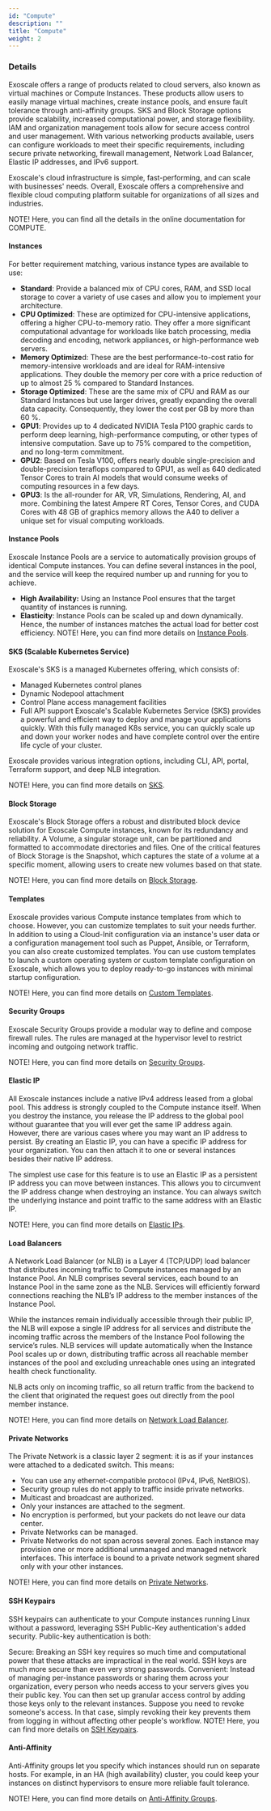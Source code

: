 ```yaml
---
id: "Compute"
description: ""
title: "Compute"
weight: 2
---
```



### **Details**
Exoscale offers a range of products related to cloud servers, also known as virtual machines or Compute Instances. These products allow users to easily manage virtual machines, create instance pools, and ensure fault tolerance through anti-affinity groups. SKS and Block Storage options provide scalability, increased computational power, and storage flexibility. IAM and organization management tools allow for secure access control and user management. With various networking products available, users can configure workloads to meet their specific requirements, including secure private networking, firewall management, Network Load Balancer, Elastic IP addresses, and IPv6 support.

Exoscale's cloud infrastructure is simple, fast-performing, and can scale with businesses' needs. Overall, Exoscale offers a comprehensive and flexible cloud computing platform suitable for organizations of all sizes and industries.

NOTE! Here, you can find all the details in the online documentation for COMPUTE.

#### **Instances**
For better requirement matching, various instance types are available to use:

- **Standard**: Provide a balanced mix of CPU cores, RAM, and SSD local storage to cover a variety of use cases and allow you to implement your architecture.
- **CPU Optimized**: These are optimized for CPU-intensive applications, offering a higher CPU-to-memory ratio. They offer a more significant computational advantage for workloads like batch processing, media decoding and encoding, network appliances, or high-performance web servers.
- **Memory Optimize**d: These are the best performance-to-cost ratio for memory-intensive workloads and are ideal for RAM-intensive applications. They double the memory per core with a price reduction of up to almost 25 % compared to Standard Instances.
- **Storage Optimized**: These are the same mix of CPU and RAM as our Standard Instances but use larger drives, greatly expanding the overall data capacity. Consequently, they lower the cost per GB by more than 60 %.
- **GPU1**: Provides up to 4 dedicated NVIDIA Tesla P100 graphic cards to perform deep learning, high-performance computing, or other types of intensive computation. Save up to 75% compared to the competition, and no long-term commitment.
- **GPU2**: Based on Tesla V100, offers nearly double single-precision and double-precision teraflops compared to GPU1, as well as 640 dedicated Tensor Cores to train AI models that would consume weeks of computing resources in a few days.
- **GPU3**: Is the all-rounder for AR, VR, Simulations, Rendering, AI, and more. Combining the latest Ampere RT Cores, Tensor Cores, and CUDA Cores with 48 GB of graphics memory allows the A40 to deliver a unique set for visual computing workloads.

#### **Instance Pools**
Exoscale Instance Pools are a service to automatically provision groups of identical Compute instances. You can define several instances in the pool, and the service will keep the required number up and running for you to achieve.

- **High Availability:** Using an Instance Pool ensures that the target quantity of instances is running.
- **Elasticity**: Instance Pools can be scaled up and down dynamically. Hence, the number of instances matches the actual load for better cost efficiency.
NOTE! Here, you can find more details on [Instance Pools](https://community.exoscale.com/product/compute/instances/how-to/instance-pools/).

#### **SKS (Scalable Kubernetes Service)**
Exoscale's SKS is a managed Kubernetes offering, which consists of:

- Managed Kubernetes control planes
- Dynamic Nodepool attachment
- Control Plane access management facilities
- Full API support
Exoscale's Scalable Kubernetes Service (SKS) provides a powerful and efficient way to deploy and manage your applications quickly. With this fully managed K8s service, you can quickly scale up and down your worker nodes and have complete control over the entire life cycle of your cluster.

Exoscale provides various integration options, including CLI, API, portal, Terraform support, and deep NLB integration.

NOTE! Here, you can find more details on [SKS](https://community.exoscale.com/product/compute/containers/overview/).

#### **Block Storage**
Exoscale's Block Storage offers a robust and distributed block device solution for Exoscale Compute instances, known for its redundancy and reliability. A Volume, a singular storage unit, can be partitioned and formatted to accommodate directories and files. One of the critical features of Block Storage is the Snapshot, which captures the state of a volume at a specific moment, allowing users to create new volumes based on that state.

NOTE! Here, you can find more details on [Block Storage](https://community.exoscale.com/product/storage/block-storage/overview/).

#### **Templates**
Exoscale provides various Compute instance templates from which to choose. However, you can customize templates to suit your needs further. In addition to using a Cloud-Init configuration via an instance's user data or a configuration management tool such as Puppet, Ansible, or Terraform, you can also create customized templates. You can use custom templates to launch a custom operating system or custom template configuration on Exoscale, which allows you to deploy ready-to-go instances with minimal startup configuration.

NOTE! Here, you can find more details on [Custom Templates](https://community.exoscale.com/product/compute/instances/how-to/custom-templates/).

#### **Security Groups**
Exoscale Security Groups provide a modular way to define and compose firewall rules. The rules are managed at the hypervisor level to restrict incoming and outgoing network traffic.

NOTE! Here, you can find more details on [Security Groups](https://community.exoscale.com/product/networking/security-group/).

#### **Elastic IP**
All Exoscale instances include a native IPv4 address leased from a global pool. This address is strongly coupled to the Compute instance itself. When you destroy the instance, you release the IP address to the global pool without guarantee that you will ever get the same IP address again. However, there are various cases where you may want an IP address to persist. By creating an Elastic IP, you can have a specific IP address for your organization. You can then attach it to one or several instances besides their native IP address.

The simplest use case for this feature is to use an Elastic IP as a persistent IP address you can move between instances. This allows you to circumvent the IP address change when destroying an instance. You can always switch the underlying instance and point traffic to the same address with an Elastic IP.

NOTE! Here, you can find more details on [Elastic IPs](https://community.exoscale.com/product/networking/eip/).

#### **Load Balancers**
A Network Load Balancer (or NLB) is a Layer 4 (TCP/UDP) load balancer that distributes incoming traffic to Compute instances managed by an Instance Pool. An NLB comprises several services, each bound to an Instance Pool in the same zone as the NLB. Services will efficiently forward connections reaching the NLB’s IP address to the member instances of the Instance Pool.

While the instances remain individually accessible through their public IP, the NLB will expose a single IP address for all services and distribute the incoming traffic across the members of the Instance Pool following the service’s rules. NLB services will update automatically when the Instance Pool scales up or down, distributing traffic across all reachable member instances of the pool and excluding unreachable ones using an integrated health check functionality.

NLB acts only on incoming traffic, so all return traffic from the backend to the client that originated the request goes out directly from the pool member instance.

NOTE! Here, you can find more details on [Network Load Balancer](https://community.exoscale.com/product/networking/nlb/).

#### **Private Networks**
The Private Network is a classic layer 2 segment: it is as if your instances were attached to a dedicated switch. This means:

- You can use any ethernet-compatible protocol (IPv4, IPv6, NetBIOS).
- Security group rules do not apply to traffic inside private networks.
- Multicast and broadcast are authorized.
- Only your instances are attached to the segment.
- No encryption is performed, but your packets do not leave our data center.
- Private Networks can be managed.
- Private Networks do not span across several zones.
Each instance may provision one or more additional unmanaged and managed network interfaces. This interface is bound to a private network segment shared only with your other instances.

NOTE! Here, you can find more details on [Private Networks](https://community.exoscale.com/product/networking/private-network/).

#### **SSH Keypairs**
SSH keypairs can authenticate to your Compute instances running Linux without a password, leveraging SSH Public-Key authentication's added security. Public-key authentication is both:

Secure: Breaking an SSH key requires so much time and computational power that these attacks are impractical in the real world. SSH keys are much more secure than even very strong passwords.
Convenient: Instead of managing per-instance passwords or sharing them across your organization, every person who needs access to your servers gives you their public key. You can then set up granular access control by adding those keys only to the relevant instances. Suppose you need to revoke someone's access. In that case, simply revoking their key prevents them from logging in without affecting other people's workflow.
NOTE! Here, you can find more details on [SSH Keypairs](https://community.exoscale.com/product/compute/instances/how-to/ssh-keypairs/).

#### **Anti-Affinity**
Anti-Affinity groups let you specify which instances should run on separate hosts. For example, in an HA (high availability) cluster, you could keep your instances on distinct hypervisors to ensure more reliable fault tolerance.

NOTE! Here, you can find more details on [Anti-Affinity Groups](https://community.exoscale.com/product/compute/instances/how-to/anti-affinity/).